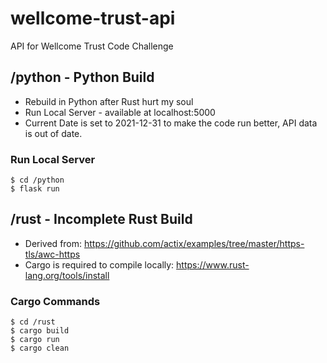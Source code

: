 # wellcome-trust-api
API for Wellcome Trust Code Challenge

##  /python - Python Build
- Rebuild in Python after Rust hurt my soul
- Run Local Server - available at localhost:5000
- Current Date is set to 2021-12-31 to make the code run better, API data is out of date.

###  Run Local Server
```
$ cd /python
$ flask run
```

##  /rust - Incomplete Rust Build
- Derived from: https://github.com/actix/examples/tree/master/https-tls/awc-https
- Cargo is required to compile locally: https://www.rust-lang.org/tools/install

###  Cargo Commands

```
$ cd /rust
$ cargo build
$ cargo run
$ cargo clean
```
